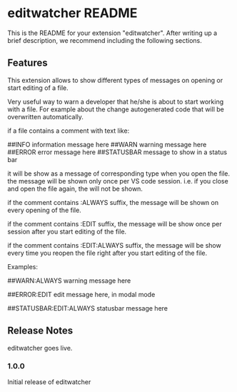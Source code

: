 # editwatcher README

This is the README for your extension "editwatcher". After writing up a brief description, we recommend including the following sections.

## Features

This extension allows to show different types of messages on opening or start editing of a file.

Very useful way to warn a developer that he/she is about to start working with a file. For example about the change autogenerated code 
that will be overwritten automatically.

if a file contains a comment with text like:

##INFO information message here
##WARN warning message here
##ERROR error message here
##STATUSBAR message to show in a status bar

it will be show as a message of corresponding type when you open the file. the message will be shown only once per VS code session. 
i.e. if you close and open the file again, the will not be shown.

if the comment contains :ALWAYS suffix, the message will be shown on every opening of the file.

if the comment contains :EDIT suffix, the message will be show once per session after you start editing of the file.

if the comment contains :EDIT:ALWAYS suffix, the message will be show every time you reopen the file right after you start editing of the file.

Examples:

##WARN:ALWAYS warning message here

##ERROR:EDIT edit message here, in modal mode

##STATUSBAR:EDIT:ALWAYS statusbar message here


## Release Notes

editwatcher goes live.

### 1.0.0

Initial release of editwatcher

